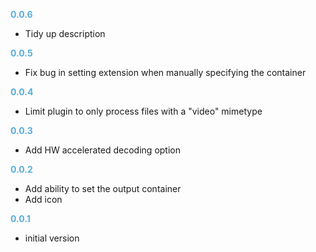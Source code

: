 
**<span style="color:#56adda">0.0.6</span>**
- Tidy up description

**<span style="color:#56adda">0.0.5</span>**
- Fix bug in setting extension when manually specifying the container

**<span style="color:#56adda">0.0.4</span>**
- Limit plugin to only process files with a "video" mimetype

**<span style="color:#56adda">0.0.3</span>**
- Add HW accelerated decoding option

**<span style="color:#56adda">0.0.2</span>**
- Add ability to set the output container
- Add icon

**<span style="color:#56adda">0.0.1</span>**
- initial version

